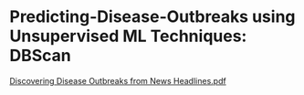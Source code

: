 
# Predicting-Disease-Outbreaks using Unsupervised ML Techniques: DBScan
[Discovering Disease Outbreaks from News Headlines.pdf](https://github.com/ItsQuantumC/Predicting-Disease-Outbreaks/files/6973836/Discovering.Disease.Outbreaks.from.News.Headlines.pdf)
